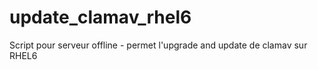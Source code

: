 # update_clamav_rhel6
Script pour serveur offline - permet l'upgrade and update de clamav sur RHEL6
